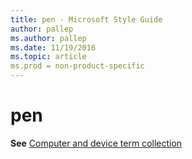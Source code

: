 ```yaml
---
title: pen - Microsoft Style Guide
author: pallep
ms.author: pallep
ms.date: 11/19/2016
ms.topic: article
ms.prod = non-product-specific
---
```


# pen

**See** [Computer and device term collection](/style-guide/a-z-word-list-term-collections/term-collections/computer-device-terms)

